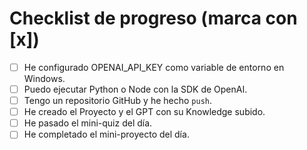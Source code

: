 # Checklist de progreso (marca con [x])

- [ ] He configurado OPENAI_API_KEY como variable de entorno en Windows.
- [ ] Puedo ejecutar Python o Node con la SDK de OpenAI.
- [ ] Tengo un repositorio GitHub y he hecho `push`.
- [ ] He creado el Proyecto y el GPT con su Knowledge subido.
- [ ] He pasado el mini-quiz del día.
- [ ] He completado el mini-proyecto del día.
